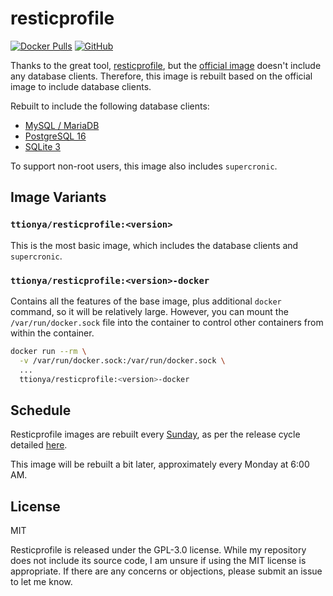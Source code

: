 # resticprofile

[![Docker Pulls](https://img.shields.io/docker/pulls/ttionya/resticprofile?label=Docker%20Pulls&logo=docker)](https://hub.docker.com/r/ttionya/resticprofile) [![GitHub](https://img.shields.io/github/license/ttionya/resticprofile?label=License&logo=github)](https://github.com/ttionya/ttionya/resticprofile/blob/master/LICENSE)

Thanks to the great tool, [resticprofile](https://github.com/creativeprojects/resticprofile), but the [official image](https://hub.docker.com/r/creativeprojects/resticprofile) doesn't include any database clients. Therefore, this image is rebuilt based on the official image to include database clients.

Rebuilt to include the following database clients:

- [MySQL / MariaDB](https://pkgs.alpinelinux.org/packages?name=mariadb-client&branch=edge)
- [PostgreSQL 16](https://pkgs.alpinelinux.org/packages?name=postgresql16-client&branch=edge)
- [SQLite 3](https://pkgs.alpinelinux.org/packages?name=sqlite&branch=edge)

To support non-root users, this image also includes `supercronic`.

## Image Variants

### `ttionya/resticprofile:<version>`

This is the most basic image, which includes the database clients and `supercronic`.

### `ttionya/resticprofile:<version>-docker`

Contains all the features of the base image, plus additional `docker` command, so it will be relatively large. However, you can mount the `/var/run/docker.sock` file into the container to control other containers from within the container.

```bash
docker run --rm \
  -v /var/run/docker.sock:/var/run/docker.sock \
  ...
  ttionya/resticprofile:<version>-docker
```

## Schedule

Resticprofile images are rebuilt every [Sunday](https://github.com/creativeprojects/resticprofile/blob/master/.github/workflows/docker.yml), as per the release cycle detailed [here](https://creativeprojects.github.io/resticprofile/installation/docker/index.html#release-cycle-on-docker-hub).

This image will be rebuilt a bit later, approximately every Monday at 6:00 AM.

## License

MIT

Resticprofile is released under the GPL-3.0 license. While my repository does not include its source code, I am unsure if using the MIT license is appropriate. If there are any concerns or objections, please submit an issue to let me know.
